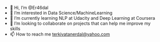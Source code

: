 - 👋 Hi, I’m @Er46dal
- 👀 I’m interested in Data Science/MachineLearning
- 🌱 I’m currently learning NLP at Udacity and Deep Learning at Coursera
- 💞️ I’m looking to collaborate on projects that can help me improve my skills 
- 📫 How to reach me terkivatanerdal@yahoo.com

<!---
Er46dal/Er46dal is a ✨ special ✨ repository because its `README.md` (this file) appears on your GitHub profile.
You can click the Preview link to take a look at your changes.
--->

